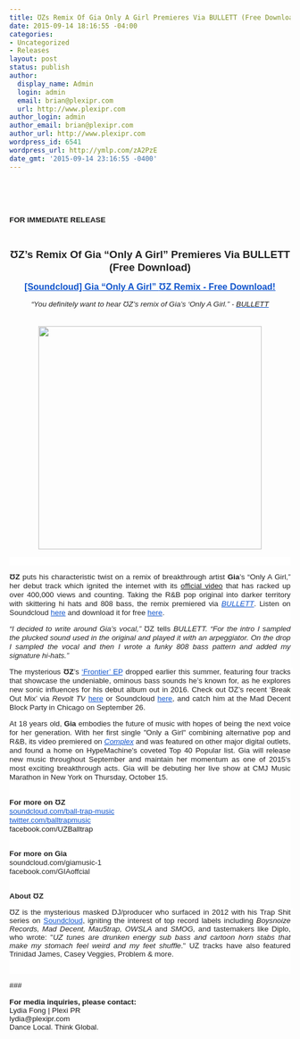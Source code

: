 ```yaml
---
title: ƱZs Remix Of Gia Only A Girl Premieres Via BULLETT (Free Download)
date: 2015-09-14 18:16:55 -04:00
categories:
- Uncategorized
- Releases
layout: post
status: publish
author:
  display_name: Admin
  login: admin
  email: brian@plexipr.com
  url: http://www.plexipr.com
author_login: admin
author_email: brian@plexipr.com
author_url: http://www.plexipr.com
wordpress_id: 6541
wordpress_url: http://ymlp.com/zA2PzE
date_gmt: '2015-09-14 23:16:55 -0400'
---
```


<p><html><br />
<head><br />
<meta http-equiv="Content-Type" content="text/html; charset=UTF-8"/></head><br />
<body>
<div><span style="font-family: arial, helvetica, sans-serif;"><b><span style="font-size: 10pt;">FOR IMMEDIATE RELEASE</span></b></span></div>
<div align="center"><span id="docs-internal-guid-0229c6c2-6e44-d581-8bf6-5c6c2b64e99b"></p>
<div style="line-height: 1.2; margin-top: 0pt; margin-bottom: 0pt; text-align: center;" dir="ltr">&nbsp;</div>
<div style="line-height: 1.2; margin-top: 0pt; margin-bottom: 0pt; text-align: center;" dir="ltr"><span id="docs-internal-guid-a6a835d4-8d1c-aee1-235c-8509bba998f5"></p>
<div dir="ltr" style="line-height: 1.2; margin-top: 0pt; margin-bottom: 0pt; text-align: center;"><span id="docs-internal-guid-23d431fa-cd75-a8ab-ee6f-059ced52a1ae"></p>
<div dir="ltr" style="line-height: 1.2; margin-top: 0pt; margin-bottom: 0pt; text-align: center;"><span style="font-size: 18.6667px; font-family: Arial; color: #222222; font-weight: 700; vertical-align: baseline; white-space: pre-wrap;">ƱZ&rsquo;s Remix Of Gia &ldquo;Only A Girl&rdquo; Premieres Via BULLETT (Free Download)</span></div>
<p></p>
<div dir="ltr" style="line-height: 1.2; margin-top: 0pt; margin-bottom: 0pt; text-align: center;"><a href="https://www.hive.co/downloads/download/396305/spotlight/" style="text-decoration: none;"><span style="font-size: 16px; font-family: Arial; color: #1155cc; font-weight: 700; vertical-align: baseline; white-space: pre-wrap; text-decoration: underline;">[Soundcloud] Gia &ldquo;Only A Girl&rdquo; </span><span style="font-size: 16px; font-family: Arial; color: #1155cc; font-weight: 700; vertical-align: baseline; white-space: pre-wrap; text-decoration: underline; background-color: #ffffff;">ƱZ Remix - Free Download!</span></a></div>
<p></p>
<div dir="ltr" style="line-height: 1.2; margin-top: 0pt; margin-bottom: 0pt; text-align: center;"><span style="font-size: 13.3333px; font-family: Arial; color: #222222; font-style: italic; vertical-align: baseline; white-space: pre-wrap; background-color: #ffffff;">&ldquo;You definitely want to hear ƱZ&rsquo;s remix of Gia&rsquo;s &lsquo;Only A Girl.&rdquo; - </span><span style="font-size: 13.3333px; font-family: Arial; color: #1155cc; font-style: italic; vertical-align: baseline; white-space: pre-wrap; text-decoration: underline; background-color: #ffffff;"><a href="http://bullettmedia.com/article/you-definitely-want-to-hear-%CA%8Azs-remix-of-gias-only-a-girl/" style="text-decoration: none;">BULLETT</a></span></div>
<div>&nbsp;</div>
<p></span></div>
<p></span></div>
<p></span><img style="border: 0pt none;" width="400" height="400" src="http://thumbnail.ymlp.com/plexipr_ONLYAGIRL.png" /></div>
<div style="text-align: justify;">
<div style="color: #222222; font-family: arial; font-size: small; text-align: justify; background-color: #ffffff;"><span style="font-size: 10pt; line-height: 15.3333330154419px; background-image: initial; background-repeat: initial;">&nbsp;</span></div>
<div style="color: #222222; font-family: arial; font-size: small; text-align: justify; background-color: #ffffff;">
<div class="normal"><span id="docs-internal-guid-0229c6c2-6e45-3411-19b1-63cf7f840349"></p>
<div style="line-height: 1.2; margin-top: 0pt; margin-bottom: 0pt; text-align: justify;" dir="ltr"><span id="docs-internal-guid-a6a835d4-8d1e-4767-c83a-c9e53e957b4f"></p>
<div dir="ltr" style="line-height: 1.2; margin-top: 0pt; margin-bottom: 0pt; text-align: justify;"><span id="docs-internal-guid-23d431fa-cd76-4125-88ba-6c396a3c1b5b"></p>
<div dir="ltr" style="line-height: 1.2; margin-top: 0pt; margin-bottom: 0pt; text-align: justify;"><span style="font-size: 13.3333px; font-family: Arial; color: #222222; font-weight: 700; vertical-align: baseline; white-space: pre-wrap; background-color: #ffffff;">ƱZ</span><span style="font-size: 13.3333px; font-family: Arial; vertical-align: baseline; white-space: pre-wrap;"> puts his characteristic twist on a remix of breakthrough artist </span><span style="font-size: 13.3333px; font-family: Arial; font-weight: 700; vertical-align: baseline; white-space: pre-wrap;">Gia</span><span style="font-size: 13.3333px; font-family: Arial; vertical-align: baseline; white-space: pre-wrap;">&rsquo;s &ldquo;Only A Girl,&rdquo; her debut track which ignited the internet with its <a href="https://www.youtube.com/watch?v=jRIzDQEB1mk&amp;feature=youtu.be">official video</a> that has racked up over 400,000 views and counting. Taking the R&amp;B pop original into darker territory with skittering hi hats and 808 bass, the remix premiered via </span><a href="http://bullettmedia.com/article/you-definitely-want-to-hear-%CA%8Azs-remix-of-gias-only-a-girl/" style="text-decoration: none;"><span style="font-size: 13.3333px; font-family: Arial; color: #1155cc; font-style: italic; vertical-align: baseline; white-space: pre-wrap; text-decoration: underline;">BULLETT</span></a><span style="font-size: 13.3333px; font-family: Arial; vertical-align: baseline; white-space: pre-wrap;">. Listen on Soundcloud </span><a href="https://soundcloud.com/ball-trap-music/gia-only-a-girl-uz-remix" style="text-decoration: none;"><span style="font-size: 13.3333px; font-family: Arial; color: #1155cc; vertical-align: baseline; white-space: pre-wrap; text-decoration: underline;">here</span></a><span style="font-size: 13.3333px; font-family: Arial; vertical-align: baseline; white-space: pre-wrap;"> and download it for free </span><a href="https://www.hive.co/downloads/download/396305/spotlight/" style="text-decoration: none;"><span style="font-size: 13.3333px; font-family: Arial; color: #1155cc; vertical-align: baseline; white-space: pre-wrap; text-decoration: underline;">here</span></a><span style="font-size: 13.3333px; font-family: Arial; vertical-align: baseline; white-space: pre-wrap;">.</span></div>
<p></p>
<div dir="ltr" style="line-height: 1.2; margin-top: 0pt; margin-bottom: 0pt; text-align: justify;"><span style="font-size: 13.3333px; font-family: Arial; font-style: italic; vertical-align: baseline; white-space: pre-wrap;">&ldquo;I decided to write around Gia&rsquo;s vocal,&rdquo; </span><span style="font-size: 13.3333px; font-family: Arial; color: #222222; vertical-align: baseline; white-space: pre-wrap; background-color: #ffffff;">ƱZ</span><span style="font-size: 13.3333px; font-family: Arial; color: #222222; font-style: italic; vertical-align: baseline; white-space: pre-wrap; background-color: #ffffff;"> </span><span style="font-size: 13.3333px; font-family: Arial; color: #222222; vertical-align: baseline; white-space: pre-wrap; background-color: #ffffff;">tells </span><span style="font-size: 13.3333px; font-family: Arial; color: #222222; font-style: italic; vertical-align: baseline; white-space: pre-wrap; background-color: #ffffff;">BULLETT</span><span style="font-size: 13.3333px; font-family: Arial; font-style: italic; vertical-align: baseline; white-space: pre-wrap;">. &ldquo;For the intro I sampled the plucked sound used in the original and played it with an arpeggiator. On the drop I sampled the vocal and then I wrote a funky 808 bass pattern and added my signature hi-hats.&rdquo;</span></div>
<p></p>
<div dir="ltr" style="line-height: 1.2; margin-top: 0pt; margin-bottom: 0pt; text-align: justify;"><span style="font-size: 13.3333px; font-family: Arial; color: #222222; vertical-align: baseline; white-space: pre-wrap; background-color: #ffffff;">The mysterious </span><span style="font-size: 13.3333px; font-family: Arial; color: #222222; font-weight: 700; vertical-align: baseline; white-space: pre-wrap; background-color: #ffffff;">ƱZ</span><span style="font-size: 13.3333px; font-family: Arial; color: #222222; vertical-align: baseline; white-space: pre-wrap; background-color: #ffffff;">&rsquo;s </span><a href="https://soundcloud.com/ball-trap-music/sets/uz-frontier-ep" style="text-decoration: none;"><span style="font-size: 13.3333px; font-family: Arial; color: #1155cc; vertical-align: baseline; white-space: pre-wrap; text-decoration: underline; background-color: #ffffff;">&lsquo;Frontier&rsquo; EP</span></a><span style="font-size: 13.3333px; font-family: Arial; color: #222222; vertical-align: baseline; white-space: pre-wrap; background-color: #ffffff;"> dropped earlier this summer, featuring four tracks that showcase the undeniable, ominous bass sounds he&rsquo;s known for, as he explores new sonic influences for his debut album out in 2016. Check out ƱZ&rsquo;s recent &lsquo;Break Out Mix&rsquo; via </span><span style="font-size: 13.3333px; font-family: Arial; color: #222222; font-style: italic; vertical-align: baseline; white-space: pre-wrap; background-color: #ffffff;">Revolt TV</span><span style="font-size: 13.3333px; font-family: Arial; color: #222222; vertical-align: baseline; white-space: pre-wrap; background-color: #ffffff;"> </span><a href="http://revolt.tv/video/revolt-premiere-uzs-break-out-mix/1036F4F8-2893-47B3-B9E2-A0B5DEB62899" style="text-decoration: none;"><span style="font-size: 13.3333px; font-family: Arial; color: #1155cc; vertical-align: baseline; white-space: pre-wrap; text-decoration: underline; background-color: #ffffff;">here</span></a><span style="font-size: 13.3333px; font-family: Arial; color: #222222; vertical-align: baseline; white-space: pre-wrap; background-color: #ffffff;"> or Soundcloud </span><a href="https://soundcloud.com/ball-trap-music/break-out-mix" style="text-decoration: none;"><span style="font-size: 13.3333px; font-family: Arial; color: #1155cc; vertical-align: baseline; white-space: pre-wrap; text-decoration: underline; background-color: #ffffff;">here</span></a><span style="font-size: 13.3333px; font-family: Arial; color: #222222; vertical-align: baseline; white-space: pre-wrap; background-color: #ffffff;">, and catch him at the Mad Decent Block Party in Chicago on September 26. </span></div>
<p></p>
<div dir="ltr" style="line-height: 1.2; margin-top: 0pt; margin-bottom: 0pt; text-align: justify;"><span style="font-size: 13.3333px; font-family: Arial; color: #222222; vertical-align: baseline; white-space: pre-wrap; background-color: #ffffff;">At 18 years old, </span><span style="font-size: 13.3333px; font-family: Arial; color: #222222; font-weight: 700; vertical-align: baseline; white-space: pre-wrap; background-color: #ffffff;">Gia</span><span style="font-size: 13.3333px; font-family: Arial; color: #222222; vertical-align: baseline; white-space: pre-wrap; background-color: #ffffff;"> embodies the future of music with hopes of being the next voice for her generation. With her first single "Only a Girl" combining alternative pop and R&amp;B, its video premiered on </span><a href="http://www.complex.com/music/2015/01/gia-only-a-girl-video-premiere" style="text-decoration: none;"><span style="font-size: 13.3333px; font-family: Arial; color: #1155cc; font-style: italic; vertical-align: baseline; white-space: pre-wrap; text-decoration: underline; background-color: #ffffff;">Complex</span></a><span style="font-size: 13.3333px; font-family: Arial; color: #222222; vertical-align: baseline; white-space: pre-wrap; background-color: #ffffff;"> and was featured on other major digital outlets, and found a home on HypeMachine's coveted Top 40 Popular list. Gia will release new music throughout September and maintain her momentum as one of 2015's most exciting breakthrough acts. Gia will be debuting her live show at CMJ Music Marathon in New York on Thursday, October 15. </span></div>
<div>&nbsp;</div>
<p></span></div>
<p></span></div>
<div style="line-height: 1.2; margin-top: 0pt; margin-bottom: 0pt; text-align: justify;" dir="ltr"><span style="font-size: 13.3333333333333px; font-family: Arial; color: #222222; font-weight: bold; vertical-align: baseline; white-space: pre-wrap; background-color: #ffffff;">For more on ƱZ</span></div>
<div style="line-height: 1.2; margin-top: 0pt; margin-bottom: 0pt; text-align: justify;" dir="ltr"><a style="text-decoration: none;" href="https://soundcloud.com/ball-trap-music"><span style="font-size: 13.3333px; font-family: Arial; color: #1155cc; vertical-align: baseline; white-space: pre-wrap; text-decoration: underline; background-color: #ffffff;">soundcloud.com/ball-trap-music</span></a></div>
<div style="line-height: 1.2; margin-top: 0pt; margin-bottom: 0pt; text-align: justify;" dir="ltr"><a style="text-decoration: none;" href="https://twitter.com/balltrapmusic"><span style="font-size: 13.3333px; font-family: Arial; color: #1155cc; vertical-align: baseline; white-space: pre-wrap; text-decoration: underline; background-color: #ffffff;">twitter.com/balltrapmusic</span></a></div>
<div style="line-height: 1.2; margin-top: 0pt; margin-bottom: 0pt; text-align: justify;" dir="ltr"><span style="text-decoration: none; font-size: 13.3333333333333px; font-family: Arial; color: #1155cc; vertical-align: baseline; white-space: pre-wrap; background-color: #ffffff;"><a style="text-decoration: none;" href="https://www.facebook.com/UZBalltrap">facebook.com/UZBalltrap</a></span></div>
<div>&nbsp;</div>
<div><span id="docs-internal-guid-23d431fa-cd7b-2f9b-06c7-4a9c2ab8e56a"></p>
<div dir="ltr" style="line-height: 1.2; margin-top: 0pt; margin-bottom: 0pt; text-align: justify;"><span style="font-size: 13.3333px; font-family: Arial; color: #222222; font-weight: 700; vertical-align: baseline; white-space: pre-wrap; background-color: #ffffff;">For more on Gia</span></div>
<div dir="ltr" style="line-height: 1.2; margin-top: 0pt; margin-bottom: 0pt; text-align: justify;"><span style="font-size: 13.3333px; font-family: Arial; color: #222222; vertical-align: baseline; white-space: pre-wrap; background-color: #ffffff;">soundcloud.com/giamusic-1</span></div>
<div dir="ltr" style="line-height: 1.2; margin-top: 0pt; margin-bottom: 0pt; text-align: justify;"><span style="font-size: 13.3333px; font-family: Arial; color: #222222; vertical-align: baseline; white-space: pre-wrap; background-color: #ffffff;">facebook.com/GIAoffcial</span></div>
<div>&nbsp;</div>
<p></span></div>
<div><span id="docs-internal-guid-a6a835d4-8d1e-7c56-1466-8a869f2f3038"></p>
<div dir="ltr" style="line-height: 1.2; margin-top: 0pt; margin-bottom: 0pt; text-align: justify;"><span style="font-size: 13.3333333333333px; font-family: Arial; color: #222222; font-weight: bold; vertical-align: baseline; white-space: pre-wrap; background-color: #ffffff;">About ƱZ</span></div>
<p><span style="font-size: 13.3333333333333px; font-family: Arial; color: #222222; vertical-align: baseline; white-space: pre-wrap; background-color: #ffffff;">ƱZ is the mysterious masked DJ/producer who surfaced in 2012 with his Trap Shit series on </span><a href="https://soundcloud.com/ball-trap-music" style="text-decoration: none;"><span style="font-size: 13.3333px; font-family: Arial; color: #1155cc; vertical-align: baseline; white-space: pre-wrap; text-decoration: underline; background-color: #ffffff;">Soundcloud</span></a><span style="font-size: 13.3333333333333px; font-family: Arial; color: #222222; vertical-align: baseline; white-space: pre-wrap; background-color: #ffffff;">, igniting the interest of top record labels including </span><span style="font-size: 13.3333333333333px; font-family: Arial; color: #222222; font-style: italic; vertical-align: baseline; white-space: pre-wrap; background-color: #ffffff;">Boysnoize Records, Mad Decent, Mau5trap, OWSLA</span><span style="font-size: 13.3333333333333px; font-family: Arial; color: #222222; vertical-align: baseline; white-space: pre-wrap; background-color: #ffffff;"> and </span><span style="font-size: 13.3333333333333px; font-family: Arial; color: #222222; font-style: italic; vertical-align: baseline; white-space: pre-wrap; background-color: #ffffff;">SMOG, </span><span style="font-size: 13.3333333333333px; font-family: Arial; color: #222222; vertical-align: baseline; white-space: pre-wrap; background-color: #ffffff;">and tastemakers like Diplo, who wrote: "</span><span style="font-size: 13.3333333333333px; font-family: Arial; color: #222222; font-style: italic; vertical-align: baseline; white-space: pre-wrap; background-color: #ffffff;">UZ tunes are drunken energy sub bass and cartoon horn stabs that make my stomach feel weird and my feet shuffle</span><span style="font-size: 13.3333333333333px; font-family: Arial; color: #222222; vertical-align: baseline; white-space: pre-wrap; background-color: #ffffff;">." UZ tracks have also featured Trinidad James, Casey Veggies, Problem &amp; more.</span></span></div>
<div>&nbsp;</div>
<p></span></div>
</div>
</div>
<div><span style="font-family: arial, helvetica, sans-serif;"><span style="font-size: 10pt;"><a href="http://twitter.com/balanceseries"><img border="0" /></a></span></span></div>
<div>
<div style="orphans: 2; widows: 2;"><span style="font-family: arial, helvetica, sans-serif;"><span style="font-size: 10pt;">###</span></span></div>
<div style="orphans: 2; widows: 2;"><span style="font-family: arial, helvetica, sans-serif;"><span style="font-size: 10pt;"><br /></span></span></div>
<div style="orphans: 2; widows: 2;"><span style="font-size: 10pt; font-family: arial, helvetica, sans-serif;"><span style="font-family: arial, helvetica, sans-serif; font-size: 13.3333330154419px; text-align: justify; font-weight: bold; vertical-align: baseline; white-space: pre-wrap; background-color: #ffffff;">For media inquiries, please contact:</span><br style="font-family: arial, helvetica, sans-serif; font-size: 13.3333330154419px; text-align: justify;" />Lydia Fong | Plexi PR</span></div>
<div style="orphans: 2; widows: 2;"><span style="font-family: arial, helvetica, sans-serif;"><span style="font-size: 10pt;">lydia@plexipr.com</span></span></div>
<div style="orphans: 2; widows: 2;"><span style="font-family: arial, helvetica, sans-serif;"><span style="font-size: 10pt;">Dance Local. Think Global.</span></span></div>
</div>
<p></body><br />
</html></p>
